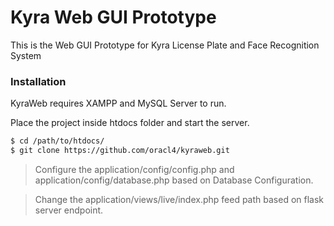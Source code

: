 # Kyra Web GUI Prototype

This is the Web GUI Prototype for Kyra License Plate and Face Recognition System

### Installation

KyraWeb requires XAMPP and MySQL Server to run.

Place the project inside htdocs folder and start the server.

```sh
$ cd /path/to/htdocs/
$ git clone https://github.com/oracl4/kyraweb.git
```

> Configure the application/config/config.php and application/config/database.php based on Database Configuration.

> Change the application/views/live/index.php feed path based on flask server endpoint.